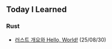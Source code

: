 ## Today I Learned

### Rust
- [러스트 개요와 Hello, World!](https://github.com/r3j0/TIL/blob/main/Rust/rust_20250830.md) (25/08/30)